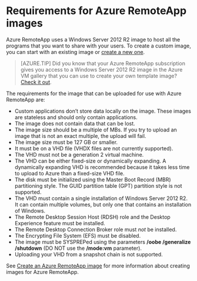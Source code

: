
<properties
    pageTitle="Azure RemoteApp image requirements | Microsoft Azure"
    description="Learn about the requirements for creating images to be used with Azure RemoteApp"
    services="remoteapp"
	documentationCenter=""
    authors="lizap"
    manager="mbaldwin" />

<tags
    ms.service="remoteapp"
    ms.workload="compute"
    ms.tgt_pltfrm="na"
    ms.devlang="na"
    ms.topic="article"
    ms.date="12/05/2015"
    ms.author="elizapo" />



# Requirements for Azure RemoteApp images
Azure RemoteApp uses a Windows Server 2012 R2 image to host all the programs that you want to share with your users. To create a custom image, you can start with an existing image or [create a new one](remoteapp-create-custom-image.md).

> [AZURE.TIP] Did you know that your Azure RemoteApp subscription gives you access to a Windows Server 2012 R2 image in the Azure VM gallery that you can use to create your own template image? [Check it out](remoteapp-image-on-azurevm.md).  


The requirements for the image that can be uploaded for use with Azure RemoteApp are:


- Custom applications don’t store data locally on the image. These images are stateless and should only contain applications.
- The image does not contain data that can be lost.
- The image size should be a multiple of MBs. If you try to upload an image that is not an exact multiple, the upload will fail.
- The image size must be 127 GB or smaller.
- It must be on a VHD file (VHDX files are not currently supported).
- The VHD must not be a generation 2 virtual machine.
- The VHD can be either fixed-size or dynamically expanding. A dynamically expanding VHD is recommended because it takes less time to upload to Azure than a fixed-size VHD file.
- The disk must be initialized using the Master Boot Record (MBR) partitioning style. The GUID partition table (GPT) partition style is not supported.
- The VHD must contain a single installation of Windows Server 2012 R2. It can contain multiple volumes, but only one that contains an installation of Windows.
- The Remote Desktop Session Host (RDSH) role and the Desktop Experience feature must be installed.
- The Remote Desktop Connection Broker role must *not* be installed.
- The Encrypting File System (EFS) must be disabled.
- The image must be SYSPREPed using the parameters **/oobe /generalize /shutdown** (DO NOT use the **/mode:vm** parameter).
- Uploading your VHD from a snapshot chain is not supported.

See [Create an Azure RemoteApp image](remoteapp-imageoptions.md) for more information about creating images for Azure RemoteApp.
